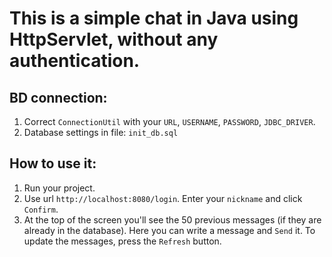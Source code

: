 # This is a simple chat in Java using HttpServlet, without any authentication.
## BD connection:
1. Correct `ConnectionUtil` with your `URL`, `USERNAME`, `PASSWORD`, `JDBC_DRIVER`.
2. Database settings in file: `init_db.sql`
## How to use it:
1. Run your project.
2. Use url `http://localhost:8080/login`. Enter your `nickname` and click `Confirm`.
3. At the top of the screen you'll see the 50 previous messages 
(if they are already in the database).
Here you can write a message and `Send` it.
To update the messages, press the `Refresh` button.
